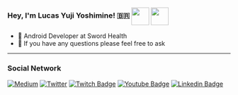 ### Hey, I'm Lucas Yuji Yoshimine! 🇧🇷 <img align="center" height="40" width="40" src="https://camo.githubusercontent.com/8ba05c5e73ec14a771cef49ae8e0575dd0243d67f1954789eb98cf27684afc39/68747470733a2f2f696d672e69636f6e73382e636f6d2f666c75656e63792f34382f3030303030302f616e64726f69642d6f732e706e67" data-canonical-src="https://img.icons8.com/fluency/48/000000/android-os.png" style="max-width:100%;"> <img align="center" height="40" width="40" src="https://camo.githubusercontent.com/abb95214ee75a5c7fecc45716323d943dcd65d25ab14173f2523a3c295c2ce96/68747470733a2f2f696d672e69636f6e73382e636f6d2f636f6c6f722f34382f3030303030302f6b6f746c696e2e706e67" data-canonical-src="https://img.icons8.com/color/48/000000/kotlin.png" style="max-width:100%;">

- 🤖 Android Developer at Sword Health
- 💬 If you have any questions please feel free to ask


<!--
### About me
<div> 
  <a href="https://beacons.ai/ujizin"> 
    <img height="180em" src="https://github-readme-stats.vercel.app/api?username=ujizin&show_icons=true&theme=dark&include_all_commits=true&count_private=true"/>
  </a>
</div>

-->
---

### Social Network


[![Medium](https://img.shields.io/badge/Medium-12100E?style=for-the-badge&logo=medium&logoColor=white)](https://medium.com/@lucasyujideveloper)
[![Twitter](https://img.shields.io/badge/Twitter-1DA1F2?style=for-the-badge&logo=twitter&logoColor=white)](https://twitter.com/ujizin)
[![Twitch Badge](https://img.shields.io/badge/Twitch-9146FF?style=for-the-badge&logo=twitch&logoColor=white)](https://www.twitch.tv/ujizin)
[![Youtube Badge](https://img.shields.io/badge/YouTube-FF0000?style=for-the-badge&logo=youtube&logoColor=white)](https://www.youtube.com/channel/UCw7pN9SjU51JfA0yLymo2bA)
[![Linkedin Badge](https://img.shields.io/badge/LinkedIn-0077B5?style=for-the-badge&logo=linkedin&logoColor=white)](https://www.linkedin.com/in/lucas-yuji-yoshimine-477b73185/)
